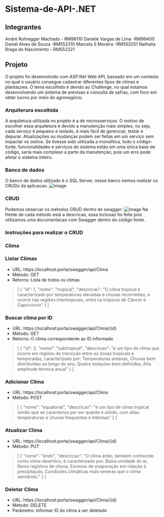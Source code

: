 # Sistema-de-API-.NET

## Integrantes

André Rohregger Machado - RM98110
Daniele Vargas de Lima -RM99400
Daniel Alves de Souza -RM552310
Marcela S Moreira -RM552051
Nathalia Braga do Nascimento - RM552221

## Projeto

O projeto foi desenvolvido com ASP.Net Web API, baseado em um contexto no qual o usuário consegue cadastrar diferentes tipos de climas e plantaçoes. O tema escolhido é devido ao Challenge, no qual estamos desenvolvendo um sistema de previsao e consulta de safras, com foco em obter lucros por meio do agronegócio.

### Arquiterura escolhida

A arquitetura utilizada no projeto é a de microsserviços. O motivo de escolher essa arquitetura é devido a manutenção mais simples, ou seja, cada serviço é pequeno e isolado, é mais fácil de gerenciar, testar e depurar. Atualizações ou mudanças podem ser feitas em um serviço sem impactar os outros. Se tivesse sido utilizada a monolítica, todo o código-fonte, funcionalidades e serviços do sistema estão em uma única base de código, seria mais complexo a parte da manutenção, pois um erro pode afetar o sistema inteiro.

### Banco de dados

O banco de dados utilizado é o SQL Server, nesse banco iremos realizar os CRUDs da aplicacao.
![image](https://github.com/user-attachments/assets/8e5b771a-15dc-4320-aecd-421ead5277c5)

### CRUD

Podemos observar os métodos CRUD dentro do swagger:
![image](https://github.com/user-attachments/assets/29336585-22ce-4776-90ee-296b2ec93aad)
Na frente de cada método está a descricao, essa inclusao foi feita pois utilizamos uma documentacao com Swagger dentro do código fonte.

### Instruções para realizar o CRUD

### Clima

### Listar Climas

- URL: https://localhost:porta/swagger/api/Clima
- Método: GET
- Retorno: Lista de todos os climas

> [
  {
    "id": 1,
    "nome": "tropical",
    "descricao": "O clima tropical é caracterizado por temperaturas elevadas e chuvas recorrentes, e ocorre nas regiões intertropicais, entre os trópicos de Câncer e Capricórnio"
  }
> ]

### Buscar clima por ID

- URL: https://localhost:porta/swagger/api/Clima/{id}
- Método: GET
- Retorno: O clima correspondente ao ID informado

> [
  {
    "id": 2,
    "nome": "subtropical",
    "descricao": "é um tipo de clima que ocorre em regiões de transição entre as zonas tropicais e temperadas, caracterizado por: Temperaturas amenas, Chuvas bem distribuídas ao longo do ano, Quatro estações bem definidas, Alta amplitude térmica anual"
  }
> ]


### Adicionar Clima

- URL: https://localhost:porta/swagger/api/Clima
- Método: POST

> [
  {
    "nome": "equatorial",
    "descricao": "é um tipo de clima tropical úmido que se caracteriza por ser quente e úmido, com altas temperaturas e chuvas frequentes e intensas"
  }
> ]

### Atualizar Clima

- URL: https://localhost:porta/swagger/api/Clima/{id}
- Método: PUT

> [
  {
    "nome": "árido",
    "descricao": "O clima árido, também conhecido como clima desértico, é caracterizado por: Baixa umidade do ar, Raros registros de chuva, Excesso de evaporação em relação à precipitação, Condições climáticas mais severas que o clima semiárido."
  }
> ]

### Deletar Clima

- URL: https://localhost:porta/swagger/api/Clima/{id}
- Método: DELETE
- Parâmetro: informar ID do clima a ser deletado







